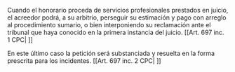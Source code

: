 Cuando el honorario proceda de servicios profesionales prestados en juicio, el acreedor podrá, a su arbitrio, perseguir su estimación y pago con arreglo al procedimiento sumario, o bien interponiendo su reclamación ante el tribunal que haya conocido en la primera instancia del juicio. [[Art. 697 inc. 1 CPC| ]]

En este último caso la petición será substanciada y resuelta en la forma prescrita para los incidentes. [[Art. 697 inc. 2 CPC| ]]